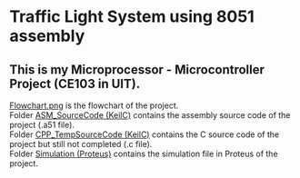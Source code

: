 # Traffic Light System using 8051 assembly
## This is my Microprocessor - Microcontroller Project (CE103 in UIT).
[Flowchart.png](/Flowchart.png) is the flowchart of the project. \
Folder [ASM_SourceCode (KeilC)](/ASM_SourceCode) contains the assembly source code of the project (.a51 file). \
Folder [CPP_TempSourceCode (KeilC)](/CPP_SourceCode) contains the C source code of the project but still not completed (.c file). \
Folder [Simulation (Proteus)](/Simulation) contains the simulation file in Proteus of the project.
